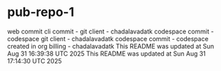 # pub-repo-1
web commit
cli commit - git client - chadalavadatk
codespace commit - codespace git client - chadalavadatk
codespace commit - codespace created in org billing - chadalavadatk This README was updated at Sun Aug 31 16:39:38 UTC 2025
This README was updated at Sun Aug 31 17:14:30 UTC 2025
